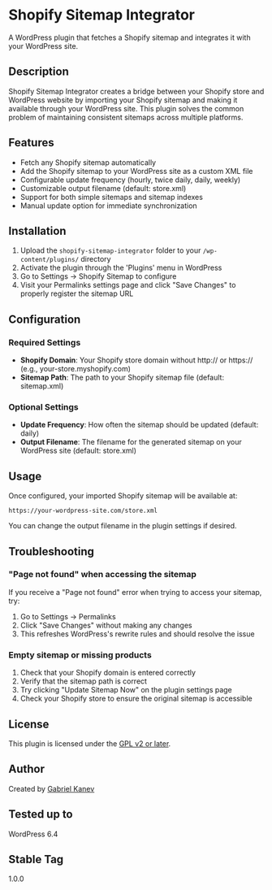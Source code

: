 # Shopify Sitemap Integrator

A WordPress plugin that fetches a Shopify sitemap and integrates it with your WordPress site.

## Description

Shopify Sitemap Integrator creates a bridge between your Shopify store and WordPress website by importing your Shopify sitemap and making it available through your WordPress site. This plugin solves the common problem of maintaining consistent sitemaps across multiple platforms.

## Features

- Fetch any Shopify sitemap automatically
- Add the Shopify sitemap to your WordPress site as a custom XML file
- Configurable update frequency (hourly, twice daily, daily, weekly)
- Customizable output filename (default: store.xml)
- Support for both simple sitemaps and sitemap indexes
- Manual update option for immediate synchronization

## Installation

1. Upload the `shopify-sitemap-integrator` folder to your `/wp-content/plugins/` directory
2. Activate the plugin through the 'Plugins' menu in WordPress
3. Go to Settings → Shopify Sitemap to configure
4. Visit your Permalinks settings page and click "Save Changes" to properly register the sitemap URL

## Configuration

### Required Settings

- **Shopify Domain**: Your Shopify store domain without http:// or https:// (e.g., your-store.myshopify.com)
- **Sitemap Path**: The path to your Shopify sitemap file (default: sitemap.xml)

### Optional Settings

- **Update Frequency**: How often the sitemap should be updated (default: daily)
- **Output Filename**: The filename for the generated sitemap on your WordPress site (default: store.xml)

## Usage

Once configured, your imported Shopify sitemap will be available at:

```
https://your-wordpress-site.com/store.xml
```

You can change the output filename in the plugin settings if desired.

## Troubleshooting

### "Page not found" when accessing the sitemap

If you receive a "Page not found" error when trying to access your sitemap, try:

1. Go to Settings → Permalinks
2. Click "Save Changes" without making any changes
3. This refreshes WordPress's rewrite rules and should resolve the issue

### Empty sitemap or missing products

1. Check that your Shopify domain is entered correctly
2. Verify that the sitemap path is correct
3. Try clicking "Update Sitemap Now" on the plugin settings page
4. Check your Shopify store to ensure the original sitemap is accessible

## License

This plugin is licensed under the [GPL v2 or later](http://www.gnu.org/licenses/gpl-2.0.html).

## Author

Created by [Gabriel Kanev](https://gkanev.com)

## Tested up to

WordPress 6.4

## Stable Tag

1.0.0
